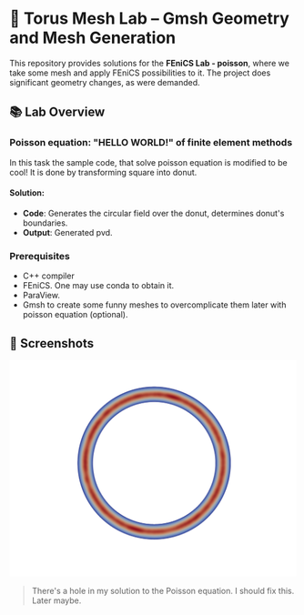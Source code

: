# 🔧 Torus Mesh Lab – Gmsh Geometry and Mesh Generation

This repository provides solutions for the **FEniCS Lab - poisson**, where we take some mesh and apply FEniCS possibilities to it. The project does significant geometry changes, as were demanded.

## 📚 Lab Overview

### **Poisson equation: "HELLO WORLD!" of finite element methods**
In this task the sample code, that solve poisson equation is modified to be cool! It is done by transforming square into donut.

#### Solution:
- **Code**: Generates the circular field over the donut, determines donut's boundaries.
- **Output**: Generated pvd.

### **Prerequisites**
- C++ compiler 
- FEniCS. One may use conda to obtain it.
- ParaView. 
- Gmsh to create some funny meshes to overcomplicate them later with poisson equation (optional).

## 📸 Screenshots

![Torus Mesh Full](holymoly.png)
> There's a hole in my solution to the Poisson equation. I should fix this. Later maybe.

